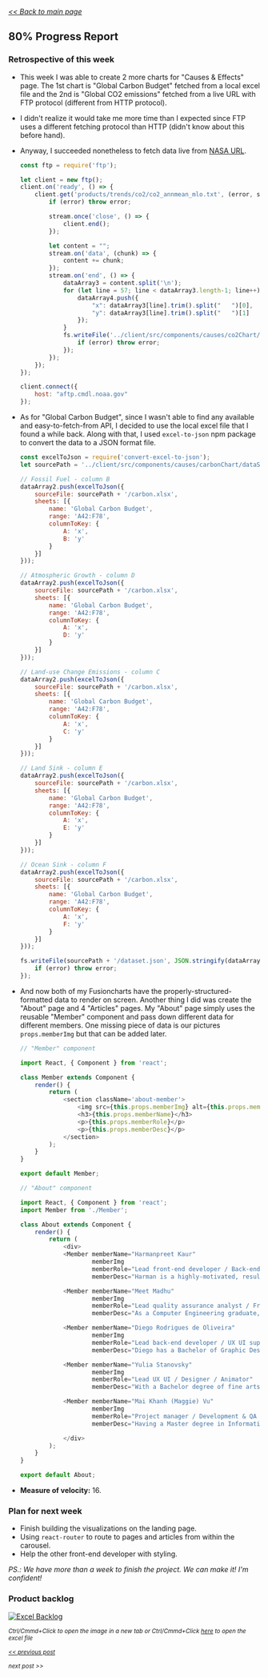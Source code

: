 _[<< Back to main page](https://maggievu.github.io/learning-reactjs/)_

## 80% Progress Report

### Retrospective of this week

- This week I was able to create 2 more charts for "Causes & Effects" page. The 1st chart is "Global Carbon Budget" fetched from a local excel file and the 2nd is "Global CO2 emissions" fetched from a live URL with  FTP protocol (different from HTTP protocol).

- I didn't realize it would take me more time than I expected since FTP uses a different fetching protocol than HTTP (didn't know about this before hand).

- Anyway, I succeeded nonetheless to fetch data live from [NASA URL](ftp://aftp.cmdl.noaa.gov/products/trends/co2/co2_annmean_mlo.txt).

    ```js
    const ftp = require('ftp');

    let client = new ftp();
    client.on('ready', () => {
        client.get('products/trends/co2/co2_annmean_mlo.txt', (error, stream) => {
            if (error) throw error;

            stream.once('close', () => {
                client.end();
            });

            let content = "";
            stream.on('data', (chunk) => {
                content += chunk;
            });
            stream.on('end', () => {
                dataArray3 = content.split('\n');
                for (let line = 57; line < dataArray3.length-1; line++) {
                    dataArray4.push({
                        "x": dataArray3[line].trim().split("   ")[0],
                        "y": dataArray3[line].trim().split("   ")[1]
                    });
                }
                fs.writeFile('../client/src/components/causes/co2Chart/dataSource/dataset.json', JSON.stringify(dataArray4), 'utf8', (error) => {
                    if (error) throw error;
                });
            });
        });
    });

    client.connect({
        host: "aftp.cmdl.noaa.gov"
    });    
    ```

- As for "Global Carbon Budget", since I wasn't able to find any available and easy-to-fetch-from API, I decided to use the local excel file that I found a while back. Along with that, I used ```excel-to-json``` npm package to convert the data to a JSON format file.

    ```js
    const excelToJson = require('convert-excel-to-json');
    let sourcePath = '../client/src/components/causes/carbonChart/dataSource';

    // Fossil Fuel - column B
    dataArray2.push(excelToJson({
        sourceFile: sourcePath + '/carbon.xlsx',
        sheets: [{
            name: 'Global Carbon Budget',
            range: 'A42:F78',
            columnToKey: {
                A: 'x',
                B: 'y'
            }
        }]
    }));

    // Atmospheric Growth - column D
    dataArray2.push(excelToJson({
        sourceFile: sourcePath + '/carbon.xlsx',
        sheets: [{
            name: 'Global Carbon Budget',
            range: 'A42:F78',
            columnToKey: {
                A: 'x',
                D: 'y'
            }
        }]
    }));

    // Land-use Change Emissions - column C
    dataArray2.push(excelToJson({
        sourceFile: sourcePath + '/carbon.xlsx',
        sheets: [{
            name: 'Global Carbon Budget',
            range: 'A42:F78',
            columnToKey: {
                A: 'x',
                C: 'y'
            }
        }]
    }));

    // Land Sink - column E
    dataArray2.push(excelToJson({
        sourceFile: sourcePath + '/carbon.xlsx',
        sheets: [{
            name: 'Global Carbon Budget',
            range: 'A42:F78',
            columnToKey: {
                A: 'x',
                E: 'y'
            }
        }]
    }));

    // Ocean Sink - column F
    dataArray2.push(excelToJson({
        sourceFile: sourcePath + '/carbon.xlsx',
        sheets: [{
            name: 'Global Carbon Budget',
            range: 'A42:F78',
            columnToKey: {
                A: 'x',
                F: 'y'
            }
        }]
    }));

    fs.writeFile(sourcePath + '/dataset.json', JSON.stringify(dataArray2), 'utf8', (error) => {
        if (error) throw error;
    });
    ```

- And now both of my Fusioncharts have the properly-structured-formatted data to render on screen. Another thing I did was create the "About" page and 4 "Articles" pages. My "About" page simply uses the reusable "Member" component and pass down different data for different members. One missing piece of data is our pictures ```props.memberImg``` but that can be added later.

    ```js
    // "Member" component

    import React, { Component } from 'react';

    class Member extends Component {
        render() {
            return (
                <section className='about-member'>
                    <img src={this.props.memberImg} alt={this.props.memberName + "'s photo"} />
                    <h3>{this.props.memberName}</h3>
                    <p>{this.props.memberRole}</p>
                    <p>{this.props.memberDesc}</p>
                </section>
            );
        }
    }

    export default Member;
    ```

    ```js
    // "About" component

    import React, { Component } from 'react';
    import Member from './Member';

    class About extends Component {
        render() {
            return (
                <div>
                <Member memberName="Harmanpreet Kaur"
                        memberImg
                        memberRole="Lead front-end developer / Back-end support"
                        memberDesc="Harman is a highly-motivated, results-driven and insightful Computer Science graduate. She likes to solve real-world problems using technology, such as building reliable applications and making it accessible to the large audiences." />

                <Member memberName="Meet Madhu"
                        memberImg
                        memberRole="Lead quality assurance analyst / Front-end support"
                        memberDesc="As a Computer Engineering graduate, Meet is an experienced JAVA developer and junior web developer. He is very hardworking and passionate about what he does, that’s why he’ll be in charge of ensuring functional and design specifications of the web app." />

                <Member memberName="Diego Rodrigues de Oliveira"
                        memberImg
                        memberRole="Lead back-end developer / UX UI support"
                        memberDesc="Diego has a Bachelor of Graphic Design and over 5 years of professional experience in e-commerce and responsive web design. He is excited about taking on new roles and new challenges for this project, as he will be in charge of the dataset and server, along with its structures and processing algorithms." />

                <Member memberName="Yulia Stanovsky"
                        memberImg
                        memberRole="Lead UX UI / Designer / Animator"
                        memberDesc="With a Bachelor degree of fine arts and animation, Yulia enjoys creating beautiful and practical design solutions in her projects. She carries her sketch book and color pencils all the time so that she’s always ready to create great UX and UI design along with the animation (via user interaction) of our web app." />

                <Member memberName="Mai Khanh (Maggie) Vu"
                        memberImg
                        memberRole="Project manager / Development & QA support"
                        memberDesc="Having a Master degree in Information and Communications Technology, Maggie has a solid background in the ICT economy and regulation. Her experience working in different industries and cultures allows her to empower her team members and leverage the collective strengths. She will ensure that the project is complete on time within scope." />

                </div>
            );
        }
    }

    export default About;
    ```

- __Measure of velocity:__ 16.

### Plan for next week

- Finish building the visualizations on the landing page.
- Using ```react-router``` to route to pages and articles from within the carousel.
- Help the other front-end developer with styling.

*PS.: We have more than a week to finish the project. We can make it! I'm confident!*

### Product backlog

[![Excel Backlog](../assets/images/week-11-12/project-80.png "Excel Backlog")](https://maggievu.github.io/learning-reactjs/assets/images/week-11-12/project-80.png)

_<sub>Ctrl/Cmmd+Click to open the image in a new tab or Ctrl/Cmmd+Click [here](https://drive.google.com/open?id=14c1GX7ecQxa_b0AJ4DXJrN9nraKpNMa3) to open the excel file</sub>_


_<sub>[<< previous post](week-11-05)</sub>_

_<sub>next post >>[](week-11-19)</sub>_
